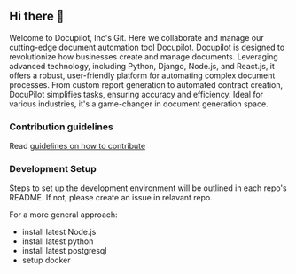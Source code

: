 ## Hi there 👋


Welcome to Docupilot, Inc's Git. Here we collaborate and manage our cutting-edge document automation tool Docupilot.
Docupilot is designed to revolutionize how businesses create and manage documents. Leveraging advanced technology,
including Python, Django, Node.js, and React.js, it offers a robust, user-friendly platform for automating complex
document processes. From custom report generation to automated contract creation, DocuPilot simplifies tasks,
ensuring accuracy and efficiency. Ideal for various industries, it's a game-changer in document generation space.


### Contribution guidelines

Read [guidelines on how to contribute](./CONTRIBUTING.md)


### Development Setup

Steps to set up the development environment will be outlined in each repo's README. If not, please create an issue in relavant repo.

For a more general approach:
- install latest Node.js
- install latest python
- install latest postgresql
- setup docker
